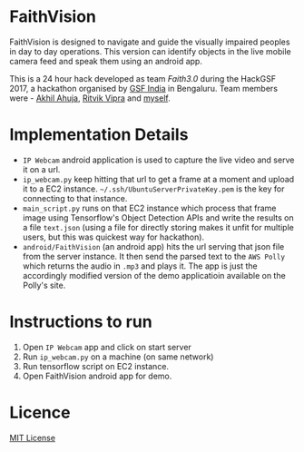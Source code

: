 # FaithVision

FaithVision is designed to navigate and guide the visually impaired peoples in day to day operations. This version can identify objects in the live mobile camera feed and speak them using an android app.

This is a 24 hour hack developed as team *Faith3.0* during the HackGSF 2017, a hackathon organised by [GSF India](http://www.gsfaccelerator.com/) in Bengaluru. Team members were - [Akhil Ahuja](), [Ritvik Vipra]() and [myself]().

# Implementation Details

- `IP Webcam` android application is used to capture the live video and serve it on a url.
- `ip_webcam.py` keep hitting that url to get a frame at a moment and upload it to a EC2 instance. `~/.ssh/UbuntuServerPrivateKey.pem` is the key for connecting to that instance.
- `main_script.py` runs on that EC2 instance which process that frame image using Tensorflow's Object Detection APIs and write the results on a file `text.json` (using a file for directly storing makes it unfit for multiple users, but this was quickest way for hackathon).
- `android/FaithVision` (an android app) hits the url serving that json file from the server instance. It then send the parsed text to the `AWS Polly` which returns the audio in `.mp3` and plays it. The app is just the accordingly modified version of the demo applicatioin available on the Polly's site.

# Instructions to run

1. Open `IP Webcam` app and click on start server
2. Run `ip_webcam.py` on a machine (on same network)
3. Run tensorflow script on EC2 instance.
4. Open FaithVision android app for demo.

# Licence

[MIT License](https://nks.mit-license.org/)
